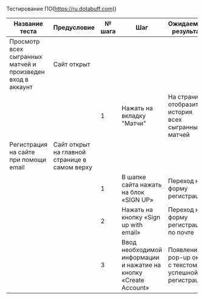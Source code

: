 Тестирование ПО(<https://ru.dotabuff.com)>)

<table>
<colgroup>
<col style="width: 13%" />
<col style="width: 15%" />
<col style="width: 7%" />
<col style="width: 17%" />
<col style="width: 15%" />
<col style="width: 19%" />
<col style="width: 10%" />
</colgroup>
<thead>
<tr class="header">
<th>Название теста</th>
<th>Предусловие</th>
<th>№ шага</th>
<th>Шаг</th>
<th>Ожидаемый результат</th>
<th>Фактический результат</th>
<th>Статус</th>
</tr>
</thead>
<tbody>
<tr class="odd">
<td>Просмотр всех сыгранных матчей и произведен вход в аккаунт</td>
<td>Сайт открыт</td>
<td></td>
<td></td>
<td></td>
<td></td>
<td>Пройден</td>
</tr>
<tr class="even">
<td></td>
<td></td>
<td>1</td>
<td>Нажать на вкладку "Матчи"</td>
<td>На странице отобразится история всех сыгранных матчей</td>
<td>В центре страницы появилась история матчей с их кратким описанием</td>
<td></td>
</tr>
<tr class="odd">
<td>Регистрация на сайте при помощи email</td>
<td>Сайт открыт на главной странице в самом верху</td>
<td></td>
<td></td>
<td></td>
<td></td>
<td>Пройден</td>
</tr>
<tr class="even">
<td></td>
<td></td>
<td>1</td>
<td>В шапке сайта нажать на блок «SIGN UP»</td>
<td>Переход на форму регистрации</td>
<td>Переход на страницу с выбором способа регистрации</td>
<td></td>
</tr>
<tr class="odd">
<td></td>
<td></td>
<td>2</td>
<td>Нажать на кнопку «Sign up with email»</td>
<td>Переход на форму регистрации по почте</td>
<td>Отображение под кнопкой формы регистрации</td>
<td></td>
</tr>
<tr class="even">
<td></td>
<td></td>
<td>3</td>
<td>Ввод необходимой информации и нажатие на кнопку «Create
Account»</td>
<td>Появление pop-up окна с текстом об успешной регистрации</td>
<td>Переход на главную страницу под зарегистрированным
пользователем</td>
<td></td>
</tr>
</tbody>
</table>
